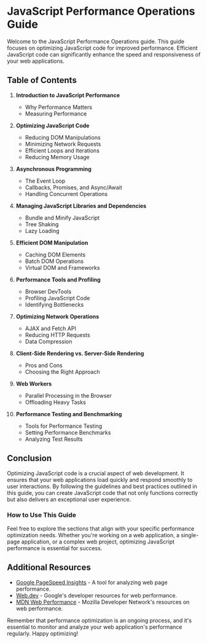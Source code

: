 # JavaScript Performance Operations Guide

Welcome to the JavaScript Performance Operations guide. This guide focuses on optimizing JavaScript code for improved performance. Efficient JavaScript code can significantly enhance the speed and responsiveness of your web applications.

## Table of Contents
1. **Introduction to JavaScript Performance**
   - Why Performance Matters
   - Measuring Performance

2. **Optimizing JavaScript Code**
   - Reducing DOM Manipulations
   - Minimizing Network Requests
   - Efficient Loops and Iterations
   - Reducing Memory Usage

3. **Asynchronous Programming**
   - The Event Loop
   - Callbacks, Promises, and Async/Await
   - Handling Concurrent Operations

4. **Managing JavaScript Libraries and Dependencies**
   - Bundle and Minify JavaScript
   - Tree Shaking
   - Lazy Loading

5. **Efficient DOM Manipulation**
   - Caching DOM Elements
   - Batch DOM Operations
   - Virtual DOM and Frameworks

6. **Performance Tools and Profiling**
   - Browser DevTools
   - Profiling JavaScript Code
   - Identifying Bottlenecks

7. **Optimizing Network Operations**
   - AJAX and Fetch API
   - Reducing HTTP Requests
   - Data Compression

8. **Client-Side Rendering vs. Server-Side Rendering**
   - Pros and Cons
   - Choosing the Right Approach

9. **Web Workers**
   - Parallel Processing in the Browser
   - Offloading Heavy Tasks

10. **Performance Testing and Benchmarking**
    - Tools for Performance Testing
    - Setting Performance Benchmarks
    - Analyzing Test Results

## Conclusion
Optimizing JavaScript code is a crucial aspect of web development. It ensures that your web applications load quickly and respond smoothly to user interactions. By following the guidelines and best practices outlined in this guide, you can create JavaScript code that not only functions correctly but also delivers an exceptional user experience.

### How to Use This Guide
Feel free to explore the sections that align with your specific performance optimization needs. Whether you're working on a web application, a single-page application, or a complex web project, optimizing JavaScript performance is essential for success.

## Additional Resources
- [Google PageSpeed Insights](https://developers.google.com/speed/pagespeed/insights) - A tool for analyzing web page performance.
- [Web.dev](https://web.dev/) - Google's developer resources for web performance.
- [MDN Web Performance](https://developer.mozilla.org/en-US/docs/Web/Performance) - Mozilla Developer Network's resources on web performance.

Remember that performance optimization is an ongoing process, and it's essential to monitor and analyze your web application's performance regularly. Happy optimizing!
